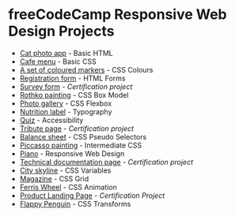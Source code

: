# freeCodeCamp Responsive Web Design Projects

- [Cat photo app](https://github.com/cookieflakes2/cf2_fcc/tree/master/responsive_web_design/catPhotoApp) - Basic HTML
- [Cafe menu](https://github.com/cookieflakes2/cf2_fcc/tree/master/responsive_web_design/cafeMenu) - Basic CSS
- [A set of coloured markers](https://github.com/cookieflakes2/cf2_fcc/tree/master/responsive_web_design/colorMarkers) - CSS Colours
- [Registration form](https://github.com/cookieflakes2/cf2_fcc/tree/master/responsive_web_design/registrationForm) - HTML Forms
- [Survey form](https://github.com/cookieflakes2/cf2_fcc/tree/master/responsive_web_design/surveyForm) - *Certification project*
- [Rothko painting](https://github.com/cookieflakes2/cf2_fcc/tree/master/responsive_web_design/rothkoPainting) - CSS Box Model
- [Photo gallery](https://github.com/cookieflakes2/cf2_fcc/tree/master/responsive_web_design/photoGallery) - CSS Flexbox
- [Nutrition label](https://github.com/cookieflakes2/cf2_fcc/tree/master/responsive_web_design/nutritionLabel) - Typography
- [Quiz](https://github.com/cookieflakes2/cf2_fcc/tree/master/responsive_web_design/Quiz) - Accessibility
- [Tribute page](https://github.com/cookieflakes2/cf2_fcc/tree/master/responsive_web_design/tributePage) - *Certification project*
- [Balance sheet](https://github.com/cookieflakes2/cf2_fcc/tree/master/responsive_web_design/balanceSheet) - CSS Pseudo Selectors
- [Piccasso painting](https://github.com/cookieflakes2/cf2_fcc/tree/master/responsive_web_design/picassoPainting) - Intermediate CSS
- [Piano](https://github.com/cookieflakes2/cf2_fcc/tree/master/responsive_web_design/piano) - Responsive Web Design
- [Technical documentation page](https://github.com/cookieflakes2/cf2_fcc/tree/master/responsive_web_design/technicalDocumentation) - *Certification project*
- [City skyline](https://github.com/cookieflakes2/cf2_fcc/tree/master/responsive_web_design/citySkyline) - CSS Variables
- [Magazine](https://github.com/cookieflakes2/cf2_fcc/tree/master/responsive_web_design/magazine) - CSS Grid
- [Ferris Wheel](https://github.com/cookieflakes2/cf2_fcc/tree/master/responsive_web_design/ferrisWheel) - CSS Animation
- [Product Landing Page](https://github.com/cookieflakes2/cf2_fcc/tree/master/responsive_web_design/productLandingPage) - *Certification Project*
- [Flappy Penguin](https://github.com/cookieflakes2/cf2_fcc/tree/master/responsive_web_design/flappyPenguin) - CSS Transforms